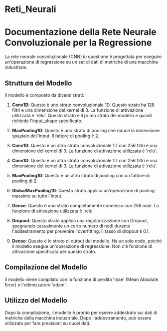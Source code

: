 # Reti_Neurali
# Documentazione della Rete Neurale Convoluzionale per la Regressione

La rete neurale convoluzionale (CNN) in questione è progettata per eseguire un'operazione di regressione su un set di dati di metriche di una macchina industriale.

## Struttura del Modello

Il modello è composto da diversi strati:

1. **Conv1D**: Questo è uno strato convoluzionale 1D. Questo strato ha 128 filtri e una dimensione del kernel di 3. La funzione di attivazione utilizzata è 'relu'. Questo strato è il primo strato del modello e quindi richiede l'input_shape specificato.

2. **MaxPooling1D**: Questo è uno strato di pooling che riduce la dimensione spaziale dell'input. Il fattore di pooling è 2.

3. **Conv1D**: Questo è un altro strato convoluzionale 1D con 256 filtri e una dimensione del kernel di 3. La funzione di attivazione utilizzata è 'relu'.

4. **Conv1D**: Questo è un altro strato convoluzionale 1D con 256 filtri e una dimensione del kernel di 3. La funzione di attivazione utilizzata è 'relu'.

5. **MaxPooling1D**: Questo è un altro strato di pooling con un fattore di pooling di 2.

6. **GlobalMaxPooling1D**: Questo strato applica un'operazione di pooling massimo su tutto l'input.

7. **Dense**: Questo è uno strato completamente connesso con 256 nodi. La funzione di attivazione utilizzata è 'relu'.

8. **Dropout**: Questo strato applica una regolarizzazione con Dropout, spegnendo casualmente un certo numero di nodi durante l'addestramento per prevenire l'overfitting. Il tasso di dropout è 0.1.

9. **Dense**: Questo è lo strato di output del modello. Ha un solo nodo, poiché il modello esegue un'operazione di regressione. Non c'è funzione di attivazione specificata per questo strato.

## Compilazione del Modello

Il modello viene compilato con la funzione di perdita 'mae' (Mean Absolute Error) e l'ottimizzatore 'adam'. 

## Utilizzo del Modello

Dopo la compilazione, il modello è pronto per essere addestrato sui dati di metriche della macchina industriale. Dopo l'addestramento, può essere utilizzato per fare previsioni su nuovi dati.
